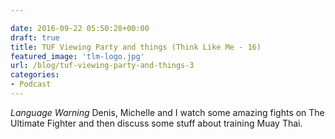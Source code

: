 ```yaml
---

date: 2016-09-22 05:50:28+00:00
draft: true
title: TUF Viewing Party and things (Think Like Me - 16)
featured_image: 'tlm-logo.jpg'
url: /blog/tuf-viewing-party-and-things-3
categories:
- Podcast
---
```


*Language Warning*
Denis, Michelle and I watch some amazing fights on The Ultimate Fighter and then discuss some stuff about training Muay Thai.







